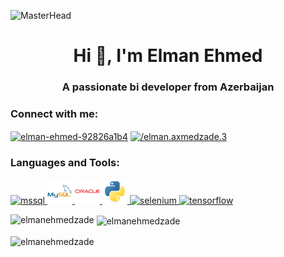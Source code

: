![MasterHead](https://img-c.udemycdn.com/course/750x422/2095410_943c_2.jpg)
<h1 align="center">Hi 👋, I'm Elman Ehmed</h1>
<h3 align="center">A passionate bi developer from Azerbaijan</h3>

<h3 align="left">Connect with me:</h3>
<p align="left">
<a href="https://linkedin.com/in/elman-ehmed-92826a1b4" target="blank"><img align="center" src="https://raw.githubusercontent.com/rahuldkjain/github-profile-readme-generator/master/src/images/icons/Social/linked-in-alt.svg" alt="elman-ehmed-92826a1b4" height="30" width="40" /></a>
<a href="https://fb.com//elman.axmedzade.3" target="blank"><img align="center" src="https://raw.githubusercontent.com/rahuldkjain/github-profile-readme-generator/master/src/images/icons/Social/facebook.svg" alt="/elman.axmedzade.3" height="30" width="40" /></a>
</p>

<h3 align="left">Languages and Tools:</h3>
<p align="left"> <a href="https://www.microsoft.com/en-us/sql-server" target="_blank" rel="noreferrer"> <img src="https://www.svgrepo.com/show/303229/microsoft-sql-server-logo.svg" alt="mssql" width="40" height="40"/> </a> <a href="https://www.mysql.com/" target="_blank" rel="noreferrer"> <img src="https://raw.githubusercontent.com/devicons/devicon/master/icons/mysql/mysql-original-wordmark.svg" alt="mysql" width="40" height="40"/> </a> <a href="https://www.oracle.com/" target="_blank" rel="noreferrer"> <img src="https://raw.githubusercontent.com/devicons/devicon/master/icons/oracle/oracle-original.svg" alt="oracle" width="40" height="40"/> </a> <a href="https://www.python.org" target="_blank" rel="noreferrer"> <img src="https://raw.githubusercontent.com/devicons/devicon/master/icons/python/python-original.svg" alt="python" width="40" height="40"/> </a> <a href="https://www.selenium.dev" target="_blank" rel="noreferrer"> <img src="https://raw.githubusercontent.com/detain/svg-logos/780f25886640cef088af994181646db2f6b1a3f8/svg/selenium-logo.svg" alt="selenium" width="40" height="40"/> </a> <a href="https://www.tensorflow.org" target="_blank" rel="noreferrer"> <img src="https://www.vectorlogo.zone/logos/tensorflow/tensorflow-icon.svg" alt="tensorflow" width="40" height="40"/> </a> </p>

<p><img align="left" src="https://github-readme-stats.vercel.app/api/top-langs?username=elmanehmedzade&show_icons=true&locale=en&layout=compact" alt="elmanehmedzade" /></p>

<p>&nbsp;<img align="center" src="https://github-readme-stats.vercel.app/api?username=elmanehmedzade&show_icons=true&locale=en" alt="elmanehmedzade" /></p>

<p><img align="center" src="https://github-readme-streak-stats.herokuapp.com/?user=elmanehmedzade&" alt="elmanehmedzade" /></p>
